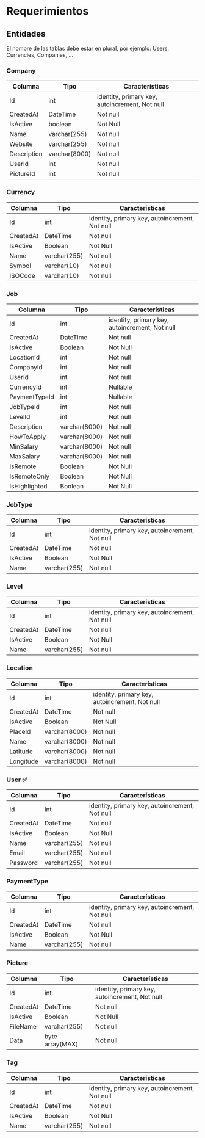 # Requerimientos

## Entidades

El nombre de las tablas debe estar en plural, por ejemplo: Users, Currencies, Companies, ...

### Company

| **Columna**| **Tipo** | **Características** |
|---|---|---|
| Id | int | identity, primary key, autoincrement, Not null|
| CreatedAt | DateTime | Not null|
| IsActive | boolean | Not Null |
| Name | varchar(255) | Not null |
| Website | varchar(255) | Not null |
| Description | varchar(8000) | Not null |
| UserId | int | Not null |
| PictureId | int | Not null |

### Currency

| **Columna**| **Tipo** | **Características** |
|---|---|---|
| Id | int | identity, primary key, autoincrement, Not null|
| CreatedAt | DateTime | Not null|
| IsActive | Boolean | Not Null |
| Name | varchar(255) | Not null |
| Symbol | varchar(10) | Not null |
| ISOCode | varchar(10) | Not null |

### Job

| **Columna**| **Tipo** | **Características** |
|---|---|---|
| Id | int | identity, primary key, autoincrement, Not null|
| CreatedAt | DateTime | Not null|
| IsActive | Boolean | Not Null |
| LocationId | int | Not null |
| CompanyId | int | Not null |
| UserId | int | Not null |
| CurrencyId | int | Nullable |
| PaymentTypeId | int | Nullable |
| JobTypeId | int | Not null |
| LevelId | int | Not null |
| Description | varchar(8000) | Not null |
| HowToApply | varchar(8000) | Not null |
| MinSalary | varchar(8000) | Not null |
| MaxSalary | varchar(8000) | Not null |
| IsRemote | Boolean | Not Null |
| IsRemoteOnly | Boolean | Not Null |
| IsHighlighted | Boolean | Not Null |

### JobType

| **Columna**| **Tipo** | **Características** |
|---|---|---|
| Id | int | identity, primary key, autoincrement, Not null|
| CreatedAt | DateTime | Not null|
| IsActive | Boolean | Not Null |
| Name | varchar(255) | Not null |

### Level

| **Columna**| **Tipo** | **Características** |
|---|---|---|
| Id | int | identity, primary key, autoincrement, Not null|
| CreatedAt | DateTime | Not null|
| IsActive | Boolean | Not Null |
| Name | varchar(255) | Not null |

### Location

| **Columna**| **Tipo** | **Características** |
|---|---|---|
| Id | int | identity, primary key, autoincrement, Not null|
| CreatedAt | DateTime | Not null|
| IsActive | Boolean | Not Null |
| PlaceId | varchar(8000) | Not null |
| Name | varchar(8000) | Not null |
| Latitude | varchar(8000) | Not null |
| Longitude | varchar(8000) | Not null |

### User ✅

| **Columna**| **Tipo** | **Características** |
|---|---|---|
| Id | int | identity, primary key, autoincrement, Not null|
| CreatedAt | DateTime | Not null|
| IsActive | Boolean | Not Null |
| Name | varchar(255) | Not null|
| Email | varchar(255) | Not null|
| Password | varchar(255) | Not null|

### PaymentType

| **Columna**| **Tipo** | **Características** |
|---|---|---|
| Id | int | identity, primary key, autoincrement, Not null|
| CreatedAt | DateTime | Not null|
| IsActive | Boolean | Not Null |
| Name | varchar(255) | Not null |

### Picture

| **Columna**| **Tipo** | **Características** |
|---|---|---|
| Id | int | identity, primary key, autoincrement, Not null|
| CreatedAt | DateTime | Not null|
| IsActive | Boolean | Not Null |
| FileName | varchar(255) | Not null |
| Data | byte array(MAX) | Not null |

### Tag

| **Columna**| **Tipo** | **Características** |
|---|---|---|
| Id | int | identity, primary key, autoincrement, Not null|
| CreatedAt | DateTime | Not null|
| IsActive | Boolean | Not Null |
| Name | varchar(255) | Not null |